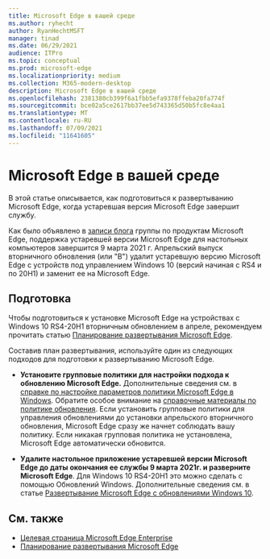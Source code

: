 ```yaml
---
title: Microsoft Edge в вашей среде
ms.author: ryhecht
author: RyanHechtMSFT
manager: tinad
ms.date: 06/29/2021
audience: ITPro
ms.topic: conceptual
ms.prod: microsoft-edge
ms.localizationpriority: medium
ms.collection: M365-modern-desktop
description: Microsoft Edge в вашей среде
ms.openlocfilehash: 2381380cb399f6a1fbb5efa9378ffeba20fa774f
ms.sourcegitcommit: bce02a5ce2617bb37ee5d743365d50b5fc8e4aa1
ms.translationtype: MT
ms.contentlocale: ru-RU
ms.lasthandoff: 07/09/2021
ms.locfileid: "11641605"
---
```

# <a name="microsoft-edge-in-your-environment"></a>Microsoft Edge в вашей среде

В этой статье описывается, как подготовиться к развертыванию Microsoft Edge, когда устаревшая версия Microsoft Edge завершит службу.

Как было объявлено в [записи блога](https://aka.ms/EdgeLegacyEOS) группы по продуктам Microsoft Edge, поддержка устаревшей версии Microsoft Edge для настольных компьютеров завершится 9 марта 2021 г. Апрельский выпуск вторничного обновления (или "B") удалит устаревшую версию Microsoft Edge с устройств под управлением Windows 10 (версий начиная с RS4 и по 20H1) и заменит ее на Microsoft Edge.

## <a name="how-to-prepare"></a>Подготовка

Чтобы подготовиться к установке Microsoft Edge на устройствах с Windows 10 RS4-20H1 вторничным обновлением в апреле, рекомендуем прочитать статью [Планирование развертывания Microsoft Edge](deploy-edge-plan-deployment.md).

Составив план развертывания, используйте один из следующих подходов для подготовки к развертыванию Microsoft Edge.

- **Установите групповые политики для настройки подхода к обновлению Microsoft Edge.** Дополнительные сведения см. в [справке по настройке параметров политики Microsoft Edge в Windows](configure-microsoft-edge.md). Обратите особое внимание на [справочные материалы по политике обновления](microsoft-edge-update-policies.md). Если установить групповые политики для управления обновлениями до установки апрельского вторничного обновления, Microsoft Edge сразу же начнет соблюдать вашу политику. Если никакая групповая политика не установлена, Microsoft Edge автоматически обновится.

- **Удалите настольное приложение устаревшей версии Microsoft Edge до даты окончания ее службы 9 марта 2021г. и разверните Microsoft Edge**. Для Windows 10 RS4-20H1 это можно сделать с помощью Обновлений Windows. Дополнительные сведения см. в статье [Развертывание Microsoft Edge с обновлениями Windows 10](deploy-edge-with-windows-10-updates.md).

## <a name="see-also"></a>См. также

- [Целевая страница Microsoft Edge Enterprise](https://aka.ms/EdgeEnterprise)
- [Планирование развертывания Microsoft Edge](deploy-edge-plan-deployment.md)